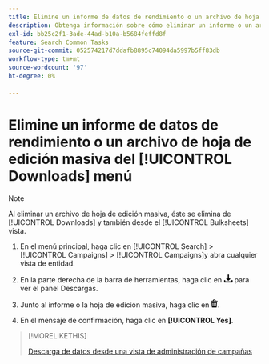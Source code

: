 ```yaml
---
title: Elimine un informe de datos de rendimiento o un archivo de hoja de edición masiva del [!UICONTROL Downloads] menú
description: Obtenga información sobre cómo eliminar un informe o un archivo de hoja de edición masiva descargado desde una vista de administración de campañas.
exl-id: bb25c2f1-3ade-44ad-b10a-b5684feffd8f
feature: Search Common Tasks
source-git-commit: 052574217d7ddafb8895c74094da5997b5ff83db
workflow-type: tm+mt
source-wordcount: '97'
ht-degree: 0%

---
```


# Elimine un informe de datos de rendimiento o un archivo de hoja de edición masiva del [!UICONTROL Downloads] menú

>[!NOTE]
>
>Al eliminar un archivo de hoja de edición masiva, éste se elimina de [!UICONTROL Downloads] y también desde el [!UICONTROL Bulksheets] vista.

1. En el menú principal, haga clic en [!UICONTROL Search] > [!UICONTROL Campaigns] > [!UICONTROL Campaigns]y abra cualquier vista de entidad.

1. En la parte derecha de la barra de herramientas, haga clic en ![Descarga de informe](/help/search-social-commerce/assets/download.png "Descarga de informe") para ver el panel Descargas.

1. Junto al informe o la hoja de edición masiva, haga clic en ![Eliminar](/help/search-social-commerce/assets/delete.png "Eliminar").

1. En el mensaje de confirmación, haga clic en **[!UICONTROL Yes]**.

>[!MORELIKETHIS]
>
>[Descarga de datos desde una vista de administración de campañas](/help/search-social-commerce/common-tasks/navigation-editing-selection/download.md)
